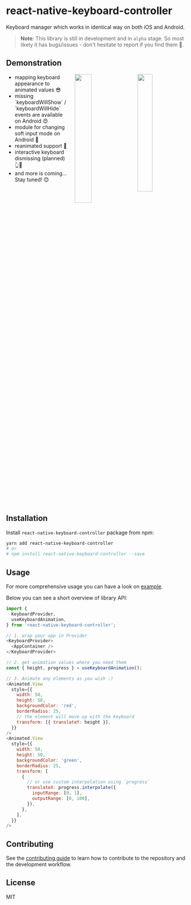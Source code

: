 # react-native-keyboard-controller

Keyboard manager which works in identical way on both iOS and Android.

> **Note**: This library is still in development and in `alpha` stage. So most likely it has bugs/issues - don't hesitate to report if you find them 🙂.

## Demonstration

<div>
  <div>
    <img align="right" width="28.65%" style="margin-left: 20px" src="./gifs/ios.gif?raw=true">
    <img align="right" width="30%" style="margin-left: 20px" src="./gifs/android.gif?raw=true">
  </div>
  <div>
    <ul>
      <li>mapping keyboard appearance to animated values 😎</li>
      <li>missing `keyboardWillShow` / `keyboardWillHide` events are available on Android 😍</li>
      <li>module for changing soft input mode on Android 🤔</li>
      <li>reanimated support 🚀</li>
      <li>interactive keyboard dismissing (planned) 👆📱</li>
      <li>and more is coming... Stay tuned! 😊</li>
    </ul>
  </div>
</div>

<div style="clear: both;"></div>

## Installation

Install `react-native-keyboard-controller` package from npm:

```sh
yarn add react-native-keyboard-controller
# or
# npm install react-native-keyboard-controller --save
```

## Usage

For more comprehensive usage you can have a look on [example](https://github.com/kirillzyusko/react-native-keyboard-controller/tree/main/example).

Below you can see a short overview of library API:

```js
import {
  KeyboardProvider,
  useKeyboardAnimation,
} from 'react-native-keyboard-controller';

// 1. wrap your app in Provider
<KeyboardProvider>
  <AppContainer />
</KeyboardProvider>

// 2. get animation values where you need them
const { height, progress } = useKeyboardAnimation();

// 3. Animate any elements as you wish :)
<Animated.View
  style={{
    width: 50,
    height: 50,
    backgroundColor: 'red',
    borderRadius: 25,
    // the element will move up with the keyboard
    transform: [{ translateY: height }],
  }}
/>
<Animated.View
  style={{
    width: 50,
    height: 50,
    backgroundColor: 'green',
    borderRadius: 25,
    transform: [
      {
        // or use custom interpolation using `progress`
        translateX: progress.interpolate({
          inputRange: [0, 1],
          outputRange: [0, 100],
        }),
      },
    ],
  }}
/>
```

## Contributing

See the [contributing guide](CONTRIBUTING.md) to learn how to contribute to the repository and the development workflow.

## License

MIT
